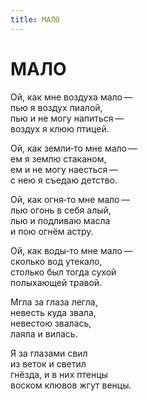 ```yaml
---
title: МАЛО
---
```


<h1>МАЛО</h1>

<section>

Ой, как мне воздуха мало&thinsp;&mdash;&thinsp;\
пью я воздух пиалой,\
пью и не могу напиться&thinsp;&mdash;&thinsp;\
воздух я клюю птицей.

Ой, как земли&hyphen;то мне мало&thinsp;&mdash;&thinsp;\
ем я землю стаканом,\
ем и не могу наесться&thinsp;&mdash;&thinsp;\
с нею я съедаю детство.

Ой, как огня&hyphen;то мне мало&thinsp;&mdash;&thinsp;\
лью огонь в себя алый,\
лью и подливаю масла\
и пою огнём астру.

Ой, как воды&hyphen;то мне мало&thinsp;&mdash;&thinsp;\
сколько вод утекало,\
столько был тогда сухой\
полыхающей травой.

Мгла за глаза легла,\
невесть куда звала,\
невестою звалась,\
лаяла и вилась.

Я за глазами свил\
из веток и светил\
гнёзда, и в них птенцы\
воском клювов жгут венцы.

</section>
